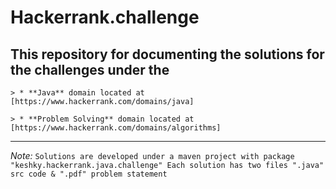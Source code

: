 # **Hackerrank.challenge**

## This repository for documenting the solutions for the challenges under the

```
> * **Java** domain located at [https://www.hackerrank.com/domains/java]
```

```
> * **Problem Solving** domain located at [https://www.hackerrank.com/domains/algorithms]
```
---
*Note:* `Solutions are developed under a maven project with package "keshky.hackerrank.java.challenge"
Each solution has two files ".java" src code & ".pdf" problem statement `
